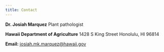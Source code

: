```yaml
---
title: Contact
---
```


**Dr. Josiah Marquez**
Plant pathologist

**Hawaii Department of Agriculture**
1428 S King Street
Honolulu, HI 96814

**Email:** josiah.mk.marquez@hawaii.gov
